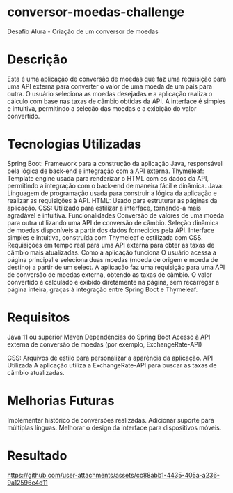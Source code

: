 # conversor-moedas-challenge
Desafio Alura - Criação de um conversor de moedas 

# Descrição
Esta é uma aplicação de conversão de moedas que faz uma requisição para uma API externa para converter o valor de uma moeda de um país para outra. O usuário seleciona as moedas desejadas e a aplicação realiza o cálculo com base nas taxas de câmbio obtidas da API. A interface é simples e intuitiva, permitindo a seleção das moedas e a exibição do valor convertido.

# Tecnologias Utilizadas
Spring Boot: Framework para a construção da aplicação Java, responsável pela lógica de back-end e integração com a API externa.
Thymeleaf: Template engine usada para renderizar o HTML com os dados da API, permitindo a integração com o back-end de maneira fácil e dinâmica.
Java: Linguagem de programação usada para construir a lógica da aplicação e realizar as requisições à API.
HTML: Usado para estruturar as páginas da aplicação.
CSS: Utilizado para estilizar a interface, tornando-a mais agradável e intuitiva.
Funcionalidades
Conversão de valores de uma moeda para outra utilizando uma API de conversão de câmbio.
Seleção dinâmica de moedas disponíveis a partir dos dados fornecidos pela API.
Interface simples e intuitiva, construída com Thymeleaf e estilizada com CSS.
Requisições em tempo real para uma API externa para obter as taxas de câmbio mais atualizadas.
Como a aplicação funciona
O usuário acessa a página principal e seleciona duas moedas (moeda de origem e moeda de destino) a partir de um select.
A aplicação faz uma requisição para uma API de conversão de moedas externa, obtendo as taxas de câmbio.
O valor convertido é calculado e exibido diretamente na página, sem recarregar a página inteira, graças à integração entre Spring Boot e Thymeleaf.
# Requisitos
Java 11 ou superior
Maven
Dependências do Spring Boot
Acesso à API externa de conversão de moedas (por exemplo, ExchangeRate-API)

CSS: Arquivos de estilo para personalizar a aparência da aplicação.
API Utilizada
A aplicação utiliza a ExchangeRate-API para buscar as taxas de câmbio atualizadas.

# Melhorias Futuras
Implementar histórico de conversões realizadas.
Adicionar suporte para múltiplas línguas.
Melhorar o design da interface para dispositivos móveis.

# Resultado

https://github.com/user-attachments/assets/cc88abb1-4435-405a-a236-9a12596e4d11




